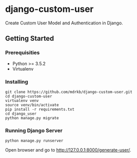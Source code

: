 # django-custom-user
Create Custom User Model and Authentication in Django.

## Getting Started

### Prerequisities
* Python >= 3.5.2
* Virtualenv

### Installing
```
git clone https://github.com/mdrkb/django-custom-user.git
cd django-custom-user
virtualenv venv
source venv/bin/activate
pip install -r requirements.txt
cd django_user
python manage.py migrate
```

### Running Django Server
```
python manage.py runserver
```

Open browser and go to <http://127.0.0.1:8000/generate-user/>.

